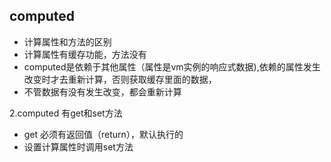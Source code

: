 ## computed
- 计算属性和方法的区别
- 计算属性有缓存功能，方法没有
- computed是依赖于其他属性（属性是vm实例的响应式数据),依赖的属性发生改变时才去重新计算，否则获取缓存里面的数据，
- 不管数据有没有发生改变，都会重新计算

2.computed 有get和set方法
- get 必须有返回值（return），默认执行的
- 设置计算属性时调用set方法